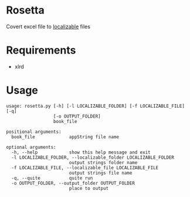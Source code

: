 Rosetta
=====================

Covert excel file to [localizable](https://developer.apple.com/library/mac/documentation/MacOSX/Conceptual/BPInternational/Articles/StringsFiles.html) files

Requirements
=====

* xlrd

Usage
=====

    usage: rosetta.py [-h] [-l LOCALIZABLE_FOLDER] [-f LOCALIZABLE_FILE] [-q]
                      [-o OUTPUT_FOLDER]
                      book_file

    positional arguments:
      book_file             appString file name

    optional arguments:
      -h, --help            show this help message and exit
      -l LOCALIZABLE_FOLDER, --localizable_folder LOCALIZABLE_FOLDER
                            output strings folder name
      -f LOCALIZABLE_FILE, --localizable_file LOCALIZABLE_FILE
                            output strings file name
      -q, --quite           quite run
      -o OUTPUT_FOLDER, --output_folder OUTPUT_FOLDER
                            place to output
